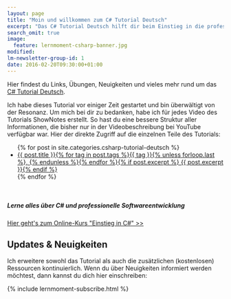 ```yaml
---
layout: page
title: "Moin und willkommen zum C# Tutorial Deutsch"
excerpt: "Das C# Tutorial Deutsch hilft dir beim Einstieg in die professionelle Softwareentwicklung mit Visual Studio 2015 und C#."
search_omit: true
image:
  feature: lernmoment-csharp-banner.jpg
modified:
lm-newsletter-group-id: 1
date: 2016-02-20T09:30:00+01:00
---
```


Hier findest du Links, Übungen, Neuigkeiten und vieles mehr rund um das [C# Tutorial Deutsch](https://www.youtube.com/playlist?list=PLP2TrPpx5VNkr-wmkjguVZAvN4T5EPJbF). 

Ich habe dieses Tutorial vor einiger Zeit gestartet und bin überwältigt von der Resonanz. Um mich bei dir zu bedanken, habe ich für jedes Video des Tutorials ShowNotes erstellt. So hast du eine bessere Struktur aller Informationen, die bisher nur in der Videobeschreibung bei YouTube verfügbar war. Hier der direkte Zugriff auf die einzelnen Teile des Tutorials:

<ul class="post-list">
{% for post in site.categories.csharp-tutorial-deutsch %} 
  <li><article><a href="{{ site.url }}{{ post.url }}">{{ post.title }}<span class="entry-date">{% for tag in post.tags %}{{ tag }}{% unless forloop.last %}, {% endunless %}{% endfor %}</span>{% if post.excerpt %} <span class="excerpt">{{ post.excerpt }}</span>{% endif %}</a></article></li>
{% endfor %}
</ul>

<br/>

<div class="subscribe-notice">
<h5>Lerne alles über C# und professionelle Softwareentwicklung</h5>
<a markdown="0" href="https://www.udemy.com/course/einstieg-in-csharp-software-programmieren-wie-ein-profi/?couponCode=CS_95-0320_EXISTING" class="notice-button">Hier geht's zum Online-Kurs "Einstieg in C#" >></a>
</div>

## Updates & Neuigkeiten

Ich erweitere sowohl das Tutorial als auch die zusätzlichen (kostenlosen) Ressourcen kontinuierlich. Wenn du über Neuigkeiten informiert werden möchtest, dann kannst du dich hier einschreiben:

<div class="subscribe-notice">
	{% include lernmoment-subscribe.html %}
</div>

